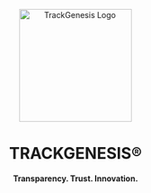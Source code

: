 <p align="center">
  <a href="https://trackgenesis.com/">
    <img src="https://github.com/trackgenesis/Assets/blob/main/TrackGenesis_Logo_Black_Rounded_Square.png" alt="TrackGenesis Logo" width="200" height="200">
  </a>
</p>
<h1 align="center"><b>TRACKGENESIS®</b></h1>
<p align="center">
  <b>Transparency. Trust. Innovation.</b>
</p>
